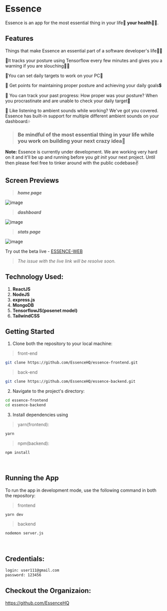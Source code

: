 # Essence

Essence is an app for the most essential thing in your life🏃 **your health**🏃‍♂️.

## Features

Things that make Essence an essential part of a software developer's life👩‍💻

📌It tracks your posture using Tensorflow every few minutes and gives you a warning if you are slouching🙆‍♂️

📌You can set daily targets to work on your PC🎯

📌 Get points for maintaining proper posture and achieving your daily goals💲

📌 You can track your past progress: How proper was your posture? When you procrastinate and are unable to check your daily target📝

📌 Like listening to ambient sounds while working? We've got you covered. Essence has built-in support for multiple different ambient sounds on your dashboard🎶

> ### Be mindful of the most essential thing in your life while you work on building your next crazy idea💫


**Note:** Essence is currently under development. We are working very hard on it and it'll be up and running before you _git init_ your next project. Until then please feel free to tinker around with the public codebase✌️

## Screen Previews
<blockquote><b><i>home page</i></b></blockquote>

![image](https://github.com/EssenceHQ/.github/assets/54448525/fdf6b046-7292-41cc-9a89-cfe5df0950ce)
<blockquote><b><i>dashboard</i></b></blockquote>

![image](https://github.com/EssenceHQ/.github/assets/54448525/7305006c-265d-4512-ace8-85a18e8ce8b9)
<blockquote><b><i>stats page</i></b></blockquote>

![image](https://github.com/EssenceHQ/.github/assets/54448525/b16043dc-f446-4671-8a53-59226bfdfd60)

Try out the beta live - [ESSENCE-WEB](essence-omega.vercel.app/)
<blockquote><i>The issue with the live link will be resolve soon.</i></blockquote>


## Technology Used:

1. **ReactJS**
2. **NodeJS**
3. **express.js**
4. **MongoDB**
5. **TensorflowJS(posenet model)**
5. **TailwindCSS**

## Getting Started

1. Clone both the repository to your local machine:
>  front-end
```bash
git clone https://github.com/EssenceHQ/essence-frontend.git
```
>  back-end
```bash
git clone https://github.com/EssenceHQ/essence-backend.git
```

2. Navigate to the project's directory:

```bash
cd essence-frontend
cd essence-backend
```

3. Install dependencies using 
>yarn(frontend):
```bash
yarn
```
>npm(backend):
```bash
npm install
```
<br>

## Running the App

To run the app in development mode, use the following command in both the repository:
>frontend
```bash
yarn dev
```
>backend
```bash
nodemon server.js
```

<br>

## Credentials:
```bash
login: user111@gmail.com
password: 123456
```

## Checkout the Organizaion:
https://github.com/EssenceHQ